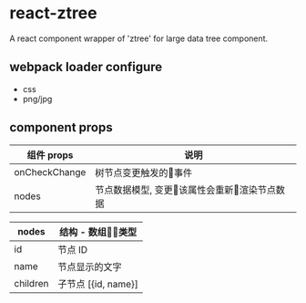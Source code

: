 # react-ztree

A react component wrapper of 'ztree' for large data tree component.

## webpack loader configure

- css
- png/jpg

## component props

| 组件 props  | 说明 |
| ------------- | ------------- |
| onCheckChange |树节点变更触发的事件|
| nodes | 节点数据模型, 变更该属性会重新渲染节点数据 |


| nodes | 结构 - 数组类型 |
| ---- | ---- |
| id |节点 ID|
| name |节点显示的文字 |
| children | 子节点 [{id, name}] |
